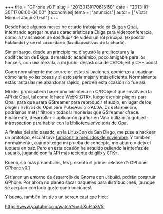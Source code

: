 +++
title = "GPhone v0.1"
slug = "20130130170615150"
date = "2013-01-30T17:06:00-06:00"
[taxonomies]
tema = ["anuncios"]
autor = ["Víctor Manuel Jáquez Leal"]
+++

Desde hace algunos meses he estado trabajando en
[Ekiga](http://ekiga.org/) y [Opal](http://www.opalvoip.org/),
intentando agregar nuevas características a Ekiga para videoconferencia,
como la transmisión de dos flujos de video: un rol principal (expositor
hablando) y un rol secundario (las diapositivas de la charla).

Sin embargo, desde un principio me disgustó la arquitectura y la
codificación de Ekiga: demasiado académico, poco amigable para los
hackers, con una mezcla, a mi juicio, desastrosa de C/GObject y
C++/boost.

Como normalmente me ocurre en estas situaciones, comienzo a imaginar
cómo haría yo las cosas y si esto sería mejor y más eficiente.
Normalmente estas fantasías me abandonar rápido, pero en esta ocasión no
fue así.

Mi idea principal era hacer una biblioteca en C/GObject que envolviera
la API de Opal, tal como lo hace WebKitGTK+, luego escribir plugins para
Opal, para que usara GStreamer para reproducir el audio, en lugar de los
plugins nativos de Opal para PulseAudio o ALSA. De esta manera,
podríamos meter filtros y todas la monerías que GStreamer ofrece.
Finalmente, desarrollar la aplicación gráfica en Vala, utilizando
gobject-introspection para hablar con la biblioteca envoltoria de Opal.

<!-- more -->
A finales del año pasado, en la LinuxCon de San Diego, me puse a hackear
un prototipo, el cual tuve [funcional a mediados de
noviembre](https://mail.gnome.org/archives/ekiga-list/2012-November/msg00038.html).
Y también, normalmente, cuando tengo mi prueba de concepto, me aburro y
dejo el juguete en paz. Pero en esta ocasión he seguido puliendo la
interfaz de usuario, jugando con la API más reciente de glib y GTK+.

Bueno, sin más preámbulos, les presento el primer release de GPhone:
[GPhone v0.1](https://github.com/ceyusa/gphone)

Si tienen un entorno de desarrollo de Gnome con Jhbuild, podrán
construir GPhone. Por ahora no planeo sacar paquetes para
distribuciones, ¡aunque se aceptan con todo gusto contribuciones!.

Y bueno, también les dejo un screen cast que hice:

<https://www.youtube.com/watch?v=uLXuF1a3V5I>

